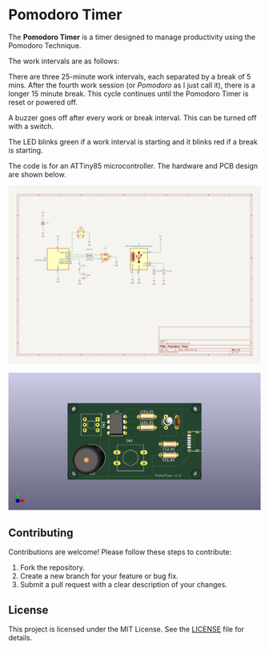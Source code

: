 # Pomodoro Timer

The **Pomodoro Timer** is a timer designed to manage productivity using the Pomodoro Technique.

The work intervals are as follows:

There are three 25-minute work intervals, each separated by a break of 5 mins. After the fourth work session (or *Pomodoro* as I just call it), there is a longer 15 minute break. This cycle continues until the Pomodoro Timer is reset or powered off.

A buzzer goes off after every work or break interval. This can be turned off with a switch.

The LED blinks green if a work interval is starting and it blinks red if a break is starting.

The code is for an ATTiny85 microcontroller. The hardware and PCB design are shown below.

![Final PCB Schematic](pcb_design/schematic.png)

![PCB Design 3D View](pcb_design/pcb_3d_view.png)  

## Contributing
Contributions are welcome! Please follow these steps to contribute:
1. Fork the repository.
2. Create a new branch for your feature or bug fix.
3. Submit a pull request with a clear description of your changes.

## License
This project is licensed under the MIT License. See the [LICENSE](LICENSE) file for details.
